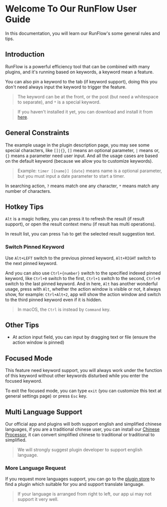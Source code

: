 # Welcome To Our RunFlow User Guide

In this documentation, you will learn our RunFlow's some general rules and tips.

## Introduction

RunFlow is a powerful efficiency tool that can be combined with many plugins, and it's running based on keywords, a keyword mean a feature.

You can also pin a keyword to the tab (if keyword support), doing this you don't need always input the keyword to trigger the feature.

> The keyword can be at the front, or the post (but need a whitespace to separate), and `*` is a special keyword.

> If you haven't installed it yet, you can download and install it from [here](https://myrest.top/myflow).

## General Constraints

The example usage in the plugin description page, you may see some special characters, like `[]|{}`, `[]` means an optional parameter, `|` means or,  `{}` means a parameter need user input. And all the usage cases are based on the default keyword (because we allow you to customize keywords).

> Example: `timer [{name}] {date}` means name is a optional parameter, but you must input a date parameter to start a timer.

In searching action, `?` means match one any character, `*` means match any number of characters.

## Hotkey Tips

`Alt` is a magic hotkey, you can press it to refresh the result (if result support), or open the result context menu (if result has multi operations).

In result list, you can press `Tab` to get the selected result suggestion text.

### Switch Pinned Keyword

Use `Alt+LEFT` switch to the previous pinned keyword, `Alt+RIGHT` switch to the next pinned keyword.

And you can also use `Ctrl+{number}` switch to the specified indexed pinned keyword, like `Ctrl+0` switch to the first, `Ctrl+1` switch to the second, `Ctrl+9` switch to the last pinned keyword. And in here, `Alt` has another wonderful usage, press with `Alt`, whether the action window is visible or not, it always show, for example: `Ctrl+Alt+2`, app will show the action window and switch to the third pinned keyword even if it is hidden.

> In macOS, the `Ctrl` is instead by `Command` key.

## Other Tips

- At action input field, you can input by dragging text or file (ensure the action window is pinned)

## Focused Mode

This feature need keyword support, you will always work under the function of this keyword without other keywords disturbed while you enter the focused keyword.

To exit the focused mode, you can type `exit` (you can customize this text at general settings page) or press `Esc` key.

## Multi Language Support

Our official app and plugins will both support english and simplified chinese languages, if you are a traditional chinese user, you can install our [Chinese Processor](https://myrest.top/myflow/plugin?id=top.myrest.myflow.chinese), it can convert simplified chinese to traditional or traditional to simplified.

> We will strongly suggest plugin developer to support english language.

### More Language Request

If you request more languages support, you can go to the [plugin store](https://myrest.top/store/myflow/plugin) to find a plugin which suitable for you and support translate language.

> If your language is arranged from right to left, our app ui may not support it very well.

